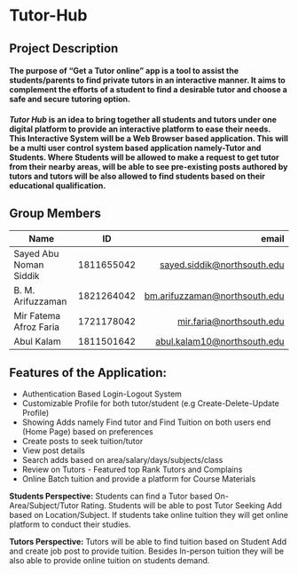 # Tutor-Hub

## Project Description
#### The purpose of “Get a Tutor online” app is a tool to assist the students/parents to find private tutors in an interactive manner. It aims to complement the efforts of a student to find a desirable tutor and choose a safe and secure tutoring option.

#### *Tutor Hub* is an idea to bring together all students and tutors under one digital platform to provide an interactive platform to ease their needs. This Interactive System will be a Web Browser based application. This will be a multi user control system based application namely-Tutor and Students. Where Students will be allowed to make a request to get tutor from their nearby areas, will be able to see pre-existing posts authored by tutors and tutors will be also allowed to find students based on their educational qualification.


## Group Members
| Name             | ID            | email  |
| -------------    |:-------------:| -----:|
| Sayed Abu Noman Siddik  | 1811655042 | sayed.siddik@northsouth.edu|
| B. M. Arifuzzaman| 1821264042    | bm.arifuzzaman@northsouth.edu |
| Mir Fatema Afroz Faria  | 1721178042    |   mir.faria@northsouth.edu |
| Abul Kalam   | 1811501642 |    abul.kalam10@northsouth.edu |


## Features of the Application:

+ Authentication Based Login-Logout System
+ Customizable Profile for both tutor/student (e.g Create-Delete-Update Profile)
+ Showing Adds namely Find tutor and Find Tuition on both users end (Home Page) based on preferences
+ Create posts to seek tuition/tutor
+ View post details
+ Search adds based on area/salary/days/subjects/class
+ Review on Tutors - Featured top Rank Tutors and Complains
+ Online Batch tuition and provide a platform for Course Materials

**Students Perspective:** Students can find a Tutor based On- Area/Subject/Tutor Rating.
Students will be able to post Tutor Seeking Add based on Location/Subject. If students take
online tuition they will get online platform to conduct their studies.

**Tutors Perspective:** Tutors will be able to find tuition based on Student Add and create job
post to provide tuition. Besides In-person tuition they will be also able to provide online tuition
on students demand.
